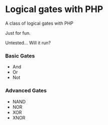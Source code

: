 Logical gates with PHP
======================

A class of logical gates with PHP

Just for fun. 

Untested... Will it run?

### Basic Gates
* And
* Or
* Not

### Advanced Gates
* NAND
* NOR
* XOR
* XNOR
